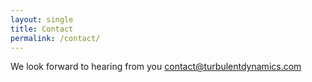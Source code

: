```yaml
---
layout: single
title: Contact
permalink: /contact/
---
```


We look forward to hearing from you
contact@turbulentdynamics.com



